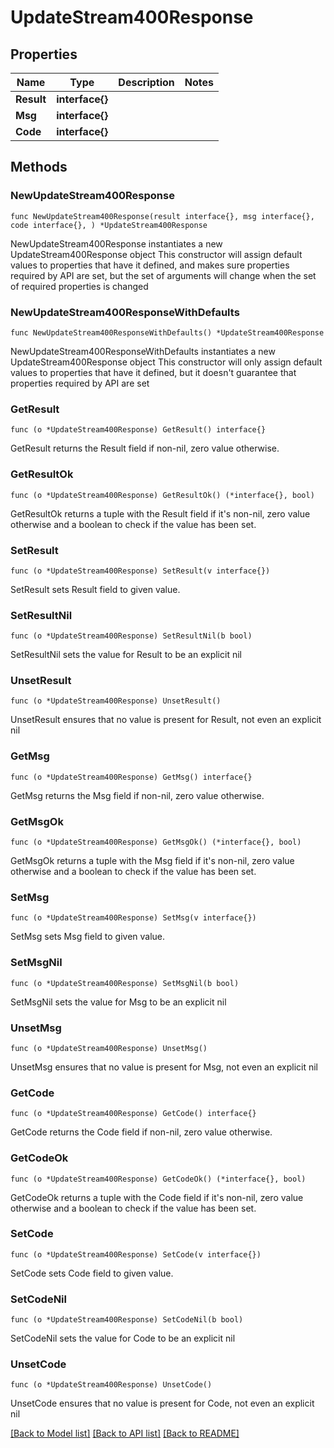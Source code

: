 # UpdateStream400Response

## Properties

Name | Type | Description | Notes
------------ | ------------- | ------------- | -------------
**Result** | **interface{}** |  | 
**Msg** | **interface{}** |  | 
**Code** | **interface{}** |  | 

## Methods

### NewUpdateStream400Response

`func NewUpdateStream400Response(result interface{}, msg interface{}, code interface{}, ) *UpdateStream400Response`

NewUpdateStream400Response instantiates a new UpdateStream400Response object
This constructor will assign default values to properties that have it defined,
and makes sure properties required by API are set, but the set of arguments
will change when the set of required properties is changed

### NewUpdateStream400ResponseWithDefaults

`func NewUpdateStream400ResponseWithDefaults() *UpdateStream400Response`

NewUpdateStream400ResponseWithDefaults instantiates a new UpdateStream400Response object
This constructor will only assign default values to properties that have it defined,
but it doesn't guarantee that properties required by API are set

### GetResult

`func (o *UpdateStream400Response) GetResult() interface{}`

GetResult returns the Result field if non-nil, zero value otherwise.

### GetResultOk

`func (o *UpdateStream400Response) GetResultOk() (*interface{}, bool)`

GetResultOk returns a tuple with the Result field if it's non-nil, zero value otherwise
and a boolean to check if the value has been set.

### SetResult

`func (o *UpdateStream400Response) SetResult(v interface{})`

SetResult sets Result field to given value.


### SetResultNil

`func (o *UpdateStream400Response) SetResultNil(b bool)`

 SetResultNil sets the value for Result to be an explicit nil

### UnsetResult
`func (o *UpdateStream400Response) UnsetResult()`

UnsetResult ensures that no value is present for Result, not even an explicit nil
### GetMsg

`func (o *UpdateStream400Response) GetMsg() interface{}`

GetMsg returns the Msg field if non-nil, zero value otherwise.

### GetMsgOk

`func (o *UpdateStream400Response) GetMsgOk() (*interface{}, bool)`

GetMsgOk returns a tuple with the Msg field if it's non-nil, zero value otherwise
and a boolean to check if the value has been set.

### SetMsg

`func (o *UpdateStream400Response) SetMsg(v interface{})`

SetMsg sets Msg field to given value.


### SetMsgNil

`func (o *UpdateStream400Response) SetMsgNil(b bool)`

 SetMsgNil sets the value for Msg to be an explicit nil

### UnsetMsg
`func (o *UpdateStream400Response) UnsetMsg()`

UnsetMsg ensures that no value is present for Msg, not even an explicit nil
### GetCode

`func (o *UpdateStream400Response) GetCode() interface{}`

GetCode returns the Code field if non-nil, zero value otherwise.

### GetCodeOk

`func (o *UpdateStream400Response) GetCodeOk() (*interface{}, bool)`

GetCodeOk returns a tuple with the Code field if it's non-nil, zero value otherwise
and a boolean to check if the value has been set.

### SetCode

`func (o *UpdateStream400Response) SetCode(v interface{})`

SetCode sets Code field to given value.


### SetCodeNil

`func (o *UpdateStream400Response) SetCodeNil(b bool)`

 SetCodeNil sets the value for Code to be an explicit nil

### UnsetCode
`func (o *UpdateStream400Response) UnsetCode()`

UnsetCode ensures that no value is present for Code, not even an explicit nil

[[Back to Model list]](../README.md#documentation-for-models) [[Back to API list]](../README.md#documentation-for-api-endpoints) [[Back to README]](../README.md)


